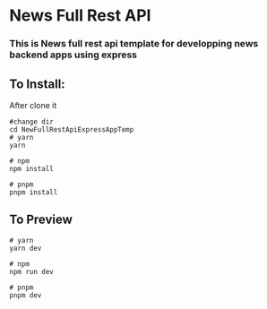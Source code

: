# News Full Rest API <br/>
### This is News full rest api template for developping news backend apps using express <br/>
## To Install:
After clone it
```
#change dir
cd NewFullRestApiExpressAppTemp
# yarn
yarn

# npm
npm install

# pnpm
pnpm install
```
## To Preview
```
# yarn
yarn dev

# npm
npm run dev

# pnpm
pnpm dev
```
